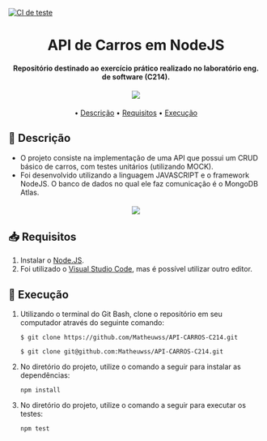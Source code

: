 [![CI de teste](https://github.com/Matheuwss/API-CARROS-C214/actions/workflows/node.js.yml/badge.svg?branch=main)](https://github.com/Matheuwss/API-CARROS-C214/actions/workflows/node.js.yml)

<h1 align="center">API de Carros em NodeJS </h1>
<h4 align="center">Repositório destinado ao exercício prático realizado no laboratório eng. de software (C214).</h4>

<h4 align="center"><img src="https://img.icons8.com/external-avoca-kerismaker/64/null/external-Programing-web-development-avoca-kerismaker.png"/>
</h4>

<p align="center">
  • <a href="#Descrição">Descrição</a> •
    <a href="#Requisitos">Requisitos</a> •
    <a href="#Execução">Execução</a> 
</p>

<h2 id="Descrição">📝 Descrição</h2>

* O projeto consiste na implementação de uma API que possui um CRUD básico de carros, com testes unitários (utilizando MOCK).
* Foi desenvolvido utilizando a linguagem JAVASCRIPT e o framework NodeJS. O banco de dados no qual ele faz comunicação é o MongoDB Atlas.

<h4 align="center">
<img src="https://img.icons8.com/external-flaticons-lineal-color-flat-icons/64/null/external-javascript-mobile-app-development-flaticons-lineal-color-flat-icons-3.png"/>
</h4>

<h2 id="Requisitos">📥 Requisitos</h2>

1. Instalar o [Node.JS](https://nodejs.org/en/download/).
2. Foi utilizado o [Visual Studio Code](https://code.visualstudio.com/), mas  é possível utilizar outro editor.

<h2 id="Execução">🧩 Execução</h2>

1. Utilizando o terminal do Git Bash, clone o repositório em seu computador através do seguinte comando:
    ```
    $ git clone https://github.com/Matheuwss/API-CARROS-C214.git
    ```
    ```
    $ git clone git@github.com:Matheuwss/API-CARROS-C214.git
    ```

2. No diretório do projeto, utilize o comando a seguir para instalar as dependências:
    ```
    npm install
    ```
3. No diretório do projeto, utilize o comando a seguir para executar os testes:
    ```
    npm test
    ```
    